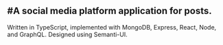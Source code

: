 #A social media platform application for posts.
---
Written in TypeScript, implemented with MongoDB, Express, React, Node, and GraphQL.
Designed using Semanti-UI.
